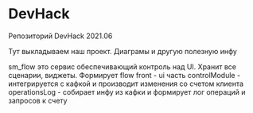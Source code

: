 # DevHack
Репозиторий DevHack 2021.06

Тут выкладываем наш проект.
Диаграмы и другую полезную инфу

sm_flow это сервис обеспечивающий контроль над UI. Хранит все сценарии, виджеты. Формирует flow
front - ui часть
controlModule - интегрируется с кафкой и производит изменения со счетом клиента
operationsLog - собирает инфу из кафки  и формирует лог операций и запросов  к счету
